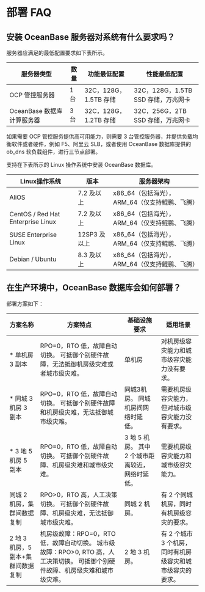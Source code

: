 部署 FAQ 
===========================



安装 OceanBase 服务器对系统有什么要求吗？ 
-----------------------------------------------

服务器应满足的最低配置要求如下表所示。


|     **服务器类型**      | **数量** |    **功能最低配置**     |         **性能最低配置**         |
|--------------------|--------|-------------------|----------------------------|
| OCP 管控服务器          | 1台     | 32C，128G，1.5TB 存储 | 32C，128G，1.5TB SSD 存储，万兆网卡 |
| OceanBase 数据库计算服务器 | 3台     | 32C，128G，1.2TB 存储 | 32C，256G，2TB SSD 存储，万兆网卡   |



如果需要 OCP 管控服务提供高可用能力，则需要 3 台管控服务器，并提供负载均衡软件或者硬件，例如 F5、阿里云 SLB，或者使用 OceanBase 数据库提供的 ob_dns 软负载组件，进行三节点部署。

支持在下表所示的 Linux 操作系统中安装 OceanBase 数据库。


|           **Linux操作系统**           |  **版本**   |           **服务器架构**           |
|-----------------------------------|-----------|-------------------------------|
| AliOS                             | 7.2 及以上   | x86_64（包括海光），ARM_64（仅支持鲲鹏、飞腾） |
| CentOS / Red Hat Enterprise Linux | 7.2 及以上   | x86_64（包括海光），ARM_64（仅支持鲲鹏、飞腾） |
| SUSE Enterprise Linux             | 12SP3 及以上 | x86_64（包括海光），ARM_64（仅支持鲲鹏、飞腾） |
| Debian / Ubuntu                   | 8.3 及以上   | x86_64（包括海光），ARM_64（仅支持鲲鹏、飞腾） |



在生产环境中，OceanBase 数据库会如何部署？ 
-----------------------------------------------

部署方案如下：




|       **方案名称**        |                                                   **方案特点**                                                   |                  **基础设施要求**                   |             **适用场景**             |
|-----------------------|--------------------------------------------------------------------------------------------------------------|-----------------------------------------------|----------------------------------|
| \* 单机房 3 副本           | RPO=0，RTO 低，故障自动切换。 可抵御个别硬件故障，无法抵御机房级灾难或者城市级灾难。                                              | 单机房                                           | 对机房级容灾能力和城市级容灾能力没有要求。            |
| \* 同城 3 机房 3 副本       | RPO=0，RTO 低，故障自动切换。 可抵御个别硬件故障和机房级灾难，无法抵御城市级灾难。                                               | 同城3机房。 同城机房间网络时延低。            | 需要机房级容灾能力，但对城市级容灾能力没有要求。         |
| \* 3 地 5 机房 5 副本      | RPO=0，RTO 低，故障自动切换。 可抵御个别硬件故障、机房级灾难和城市级灾难。                                                   | 3 地 5 机房。 其中 2 个城市距离较近，网络时延低。 | 需要机房级容灾能力和城市级容灾能力。               |
| 同城 2 机房，集群间数据复制       | RPO\>0，RTO 高，人工决策切换。 可抵御个别硬件故障、机房级灾难，无法抵御城市级灾难。                                              | 同城 2 机房。                                      | 有 2 个同城机房，同时有机房级容灾的要求。           |
| 2 地 3 机房，5 副本+集群间数据复制 | 机房级故障：RPO=0，RTO 低，故障自动切换。 城市级故障：RPO\>0, RTO 高，人工决策切换。 可抵御个别硬件故障、机房级灾难和城市级灾难。 | 2 地 3 机房。                                     | 有 2 个城市 3 个机房，同时有机房级容灾和城市级容灾的要求。 |


